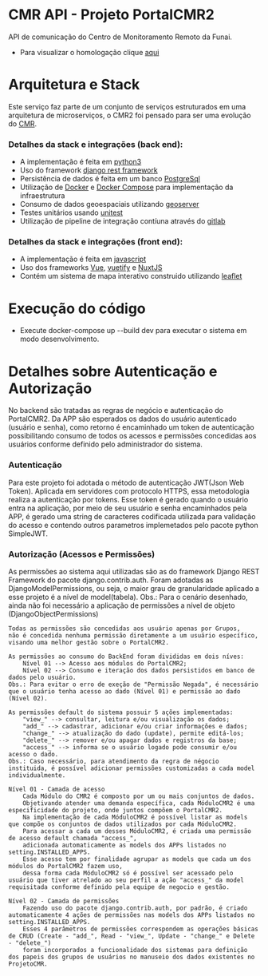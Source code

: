 # CMR API - Projeto PortalCMR2

API de comunicação do Centro de Monitoramento Remoto da Funai.

- Para visualizar o homologação clique [aqui](https://homolog-cmr-app-oq5garjiiq-uc.a.run.app/pt-br/catalog)

# Arquitetura e Stack

Este serviço faz parte de um conjunto de serviços estruturados em uma arquitetura de microserviços, o CMR2 foi pensado para ser uma evolução do [CMR](https://cmr.funai.gov.br/).

### Detalhes da stack e integrações (back end):

- A implementação é feita em [python3](https://www.python.org/downloads/)
- Uso do framework [django rest framework](https://www.django-rest-framework.org/)
- Persistência de dados é feita em um banco [PostgreSql](https://www.postgresql.org/)
- Utilização de [Docker](https://www.docker.com/) e [Docker Compose](https://docs.docker.com/compose/) para implementação da infraestrutura
- Consumo de dados geoespaciais utilizando [geoserver](https://geoserver.org/)
- Testes unitários usando [unitest](https://docs.python.org/3/library/unittest.html)
- Utilização de pipeline de integração contíuna através do [gitlab](https://about.gitlab.com/)

### Detalhes da stack e integrações (front end):

- A implementação é feita em [javascript](https://developer.mozilla.org/pt-BR/docs/Web/JavaScript)
- Uso dos frameworks [Vue](https://vuejs.org/), [vuetify](https://vuetifyjs.com/) e [NuxtJS](Nuxt.https://v2.nuxt.com/pt/)
- Contém um sistema de mapa interativo construido utilizando [leaflet](https://leafletjs.com/)

# Execução do código

- Execute docker-compose up --build dev para executar o sistema em modo desenvolvimento.

# Detalhes sobre Autenticação e Autorização

No backend são tratadas as regras de negócio e autenticação do PortalCMR2.
Da APP são esperados os dados do usuário autenticado (usuário e senha), como retorno é encaminhado um token de autenticação possibilitando consumo de todos os acessos e permissões concedidas aos usuários conforme definido pelo administrador do sistema.

### Autenticação

Para este projeto foi adotada o método de autenticação JWT(Json Web Token). Aplicada em servidores com protocolo HTTPS, essa metodologia realiza a autenticação por tokens.
Esse token é gerado quando o usuário entra na aplicação, por meio de seu usuário e senha encaminhados pela APP,
é gerado uma string de caracteres codificada utilizada para validação do acesso e contendo outros parametros implemetados pelo pacote python SimpleJWT.

### Autorização (Acessos e Permissões)

As permissões ao sistema aqui utilizadas são as do framework Django REST Framework do pacote django.contrib.auth.
Foram adotadas as DjangoModelPermissions, ou seja, o maior grau de granularidade aplicado a esse projeto é a nível de model(tabela).
Obs.: Para o cenário desenhado, ainda não foi necessário a aplicação de permissões a nível de objeto (DjangoObjectPermissions)

    Todas as permissões são concedidas aos usuário apenas por Grupos,
    não é concedida nenhuma permissão diretamente a um usuário específico,
    visando uma melhor gestão sobre o PortalCMR2.

    As permissões ao consumo do BackEnd foram divididas em dois níves:
        Nível 01 --> Acesso aos módulos do PortalCMR2;
        Nível 02 --> Consumo e iteração dos dados persistidos em banco de dados pelo usuário.
    Obs.: Para evitar o erro de exeção de "Permissão Negada", é necessário que o usuário tenha acesso ao dado (Nível 01) e permissão ao dado (Nível 02).

    As permissões default do sistema possuir 5 ações implementadas:
        "view_" --> consultar, leitura e/ou visualização os dados;
        "add_" --> cadastrar, adicionar e/ou criar informações e dados;
        "change_" --> atualização do dado (update), permite editá-los;
        "delete_" --> remover e/ou apagar dados e registros da base;
        "access_" --> informa se o usuário logado pode consumir e/ou acesso o dado.
    Obs.: Caso necessário, para atendimento da regra de négocio instituida, é possível adicionar permissões customizadas a cada model individualmente.

    Nível 01 - Camada de acesso
        Cada Módulo do CMR2 é composto por um ou mais conjuntos de dados.
        Objetivando atender uma demanda específica, cada MóduloCMR2 é uma especificidade do projeto, onde juntos compõem o PortalCMR2.
        Na implementação de cada MóduloCMR2 é possível listar as models que compõe os conjuntos de dados utilizados por cada MóduloCMR2.
        Para acessar a cada um desses MóduloCMR2, é criada uma permissão de acesso default chamada "access_",
        adicionada automaticamente as models dos APPs listados no setting.INSTALLED_APPS.
        Esse acesso tem por finalidade agrupar as models que cada um dos módulos do PortalCMR2 fazem uso,
        dessa forma cada MóduloCMR2 só é possível ser acessado pelo usuário que tiver atrelado ao seu perfil a ação "access_" da model requisitada conforme definido pela equipe de negocio e gestão.

    Nível 02 - Camada de permissões
        Fazendo uso do pacote django.contrib.auth, por padrão, é criado automaticamente 4 ações de permissões nas models dos APPs listados no setting.INSTALLED_APPS.
        Esses 4 parâmetros de permissões correspondem as operações básicas de CRUD (Create - "add_", Read - "view_", Update - "change_" e Delete - "delete_")
        foram incorporados a funcionalidade dos sistemas para definição dos papeis dos grupos de usuários no manuseio dos dados existentes no ProjetoCMR.
